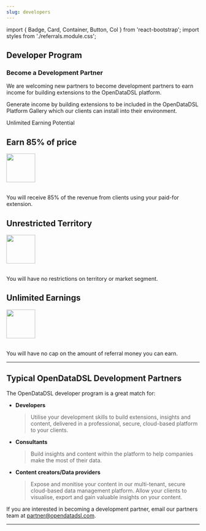 ```yaml
---
slug: developers
---
```

import { Badge, Card, Container, Button, Col } from 'react-bootstrap';
import styles from './referrals.module.css';

## Developer Program

### Become a Development Partner
We are welcoming new partners to become development partners to earn income for building extensions to the OpenDataDSL platform.

Generate income by building extensions to be included in the OpenDataDSL Platform Gallery which our clients can install into their environment.

<Container className={styles.datablock}>
    <Card className={styles.goldcard}>
        <Card.Body className={styles.body}>
            <span className={styles.goldtext}>Unlimited Earning Potential</span>
        </Card.Body>
    </Card>    
    <Card className={styles.card}>
        <Card.Body className={styles.body}>
            <h2>Earn 85% of price</h2>
            <img src="/img/home/big-savings.png" width="75px" />
            <br />
            <br />
            <p>You will receive 85% of the revenue from clients using your paid-for extension.</p>
        </Card.Body>
    </Card>    
    <Card className={styles.card}>
        <Card.Body className={styles.body}>
            <h2>Unrestricted Territory</h2>
            <img src="/img/home/data-anywhere.png" width="75px" />
            <br />
            <br />
            <p>You will have no restrictions on territory or market segment.</p>
        </Card.Body>
    </Card>    
    <Card className={styles.card}>
        <Card.Body className={styles.body}>
            <h2>Unlimited Earnings</h2>
            <img src="/img/icons/curve.png" width="75px" />
            <br />
            <br />
            <p>You will have no cap on the amount of referral money you can earn.</p>
        </Card.Body>
    </Card>    
</Container>

<hr />

## Typical OpenDataDSL Development Partners
The OpenDataDSL developer program is a great match for:

* **Developers**
  > Utilise your development skills to build extensions, insights and content, delivered in a professional, secure, cloud-based platform to your clients.
* **Consultants**
  > Build insights and content within the platform to help companies make the most of their data.
* **Content creators/Data providers**
  > Expose and monitise your content in our multi-tenant, secure cloud-based data management platform. Allow your clients to visualise, export and gain valuable insights on your content.

If you are interested in becoming a development partner, email our partners team at partner@opendatadsl.com.

<hr/>
